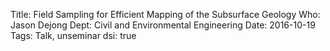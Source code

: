 Title: Field Sampling for Efficient Mapping of the Subsurface Geology
Who: Jason Dejong
Dept: Civil and Environmental Engineering
Date: 2016-10-19
Tags: Talk, unseminar
dsi: true

